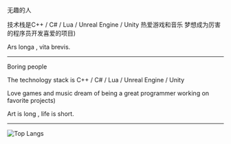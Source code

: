 无趣的人

技术栈是C++ / C# / Lua / Unreal Engine / Unity 热爱游戏和音乐 梦想成为厉害的程序员开发喜爱的项目)

Ars longa , vita brevis.

------------------------

Boring people

The technology stack is C++ / C# / Lua / Unreal Engine / Unity

Love games and music dream of being a great programmer working on favorite projects)

Art is long , life is short.

------------------------

![Top Langs](https://github-readme-stats.vercel.app/api/top-langs/?username=Courtshipfy&layout=compact&theme=radical&locale=cn)

